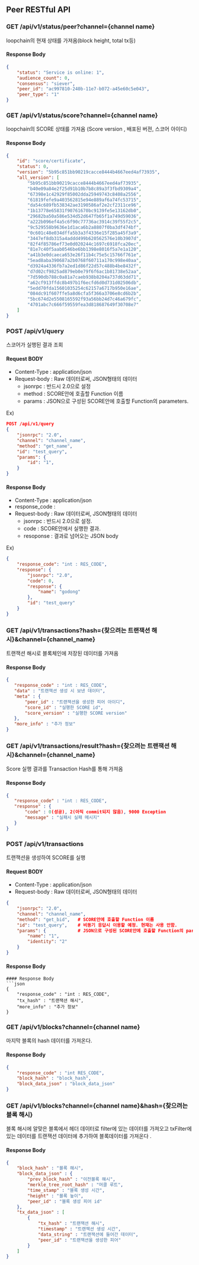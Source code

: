 Peer RESTful API
----------------

### GET /api/v1/status/peer?channel={channel name}
loopchain의 현재 상태를 가져옴(block height, total tx등)
#### Response Body
```json
{
    "status": "Service is online: 1",
    "audience_count": 0,
    "consensus": "siever",
    "peer_id": "ac997810-240b-11e7-b072-a45e60c5e043",
    "peer_type": "1"
}
```

### GET /api/v1/status/score?channel={channel name} 
loopchain의 SCORE 상태를 가져옴 (Score version , 배포된 버젼, 스코어 아이디)
#### Response Body
```json
{
    "id": "score/certificate",
    "status": 0,
    "version": "5b95c851bb90219cacce8444b4667eed4af73935",
    "all_version": [
        "5b95c851bb90219cacce8444b4667eed4af73935",
        "b40e09a84e2f25d91b10b7b8c89a3f3fbd9309a4",
        "67398e1c42929f85002dda25949743c8408a2556",
        "61819fefe9a403562815e94e889af6a74fc53715",
        "da54c689fb538342ae3190586af2e2cf2311ce96",
        "1b13778e65831f90761670bc9139fe5e13162db0",
        "29682ba50a586e534d52d647fb65f1a749d59036",
        "a222b096ef4a5c6f90c77736ac3914c39f55f2c5",
        "9c529558b9636e1d1aca6b2a8807f0ba3df474bf",
        "0c601c48e034dffa5b3a3f4336e15f285a45f3a9",
        "3447ef8db315a4addd499b620562576e10b3907d",
        "82f4f85786ef73e0d020244c1697c6918fca20ec",
        "81e7c40f5aab0546be6bb1398e8016f5a7e1a120",
        "a41b3e0dcaeca653e26f11b4c75e5c15766f761e",
        "5ead8aba390687a2b0768f60711a170c998e40aa",
        "d3924a4336fb7a2ed1d86f22d57c488b4be8432f",
        "d7d02cf9825ad879eb0e79f6f6ac1b81738e52aa",
        "7d590db788c0a81a7caeb938b8204a737d63dd71",
        "a62cf913ffdc8b497b1f6ecfd6d0d731d02506db",
        "5edd70fda15601035254c62157a6717b950e16ae",
        "084dc91f607ffe5a8d6cfa5f366a3706e8cd6b2b",
        "5bc674d2e5508165592f93a56bb24d7c46a679fc",
        "4701abc7c666f59559fea3d818687649f30708e7"
    ]
}
```



### POST /api/v1/query 
스코어가 실행된 결과 조회 
#### Request BODY
* Content-Type : application/json
* Request-body : Raw 데이터로써, JSON형태의 데이터
   * jsonrpc : 반드시 2.0으로 설정 
   * method  : SCORE안에 호출할 Function 이름 
   * params  : JSON으로 구성된 SCORE안에 호출할 Function의 parameters.

Ex)
```json
POST /api/v1/query
{
    "jsonrpc": "2.0",
    "channel": "channel_name",
    "method": "get_name",
    "id": "test_query",
    "params": {
        "id": "1",
    }
}
```



#### Response Body
* Content-Type : application/json
* response_code :
* Request-body : Raw 데이터로써, JSON형태의 데이터
   * jsonrpc : 반드시 2.0으로 설정.
   * code    : SCORE안에서 실행한 결과. 
   * resoponse : 결과로 넘어오는 JSON body


Ex)
```json
{
    "response_code": "int : RES_CODE",
    "response": {
        "jsonrpc": "2.0",
        "code": 0,
        "response": {
            "name": "godong"
        },
        "id": "test_query"
    }
}
```


### GET /api/v1/transactions?hash={찾으려는 트랜잭션 해시}&channel={channel_name}
트랜잭션 해시로 블록체인에 저장된 데이터를 가져옴

#### Response Body
```json
{
   "response_code" : "int : RES_CODE",
   "data" : "트랜잭션 생성 시 보낸 데이터",
   "meta" : {
       "peer_id" : "트랜잭션을 생성한 피어 아이디",
       "score_id" : "실행한 SCORE id",
       "score_version" : "실행한 SCORE version"
   },
   "more_info" : "추가 정보"
}
```

### GET /api/v1/transactions/result?hash={찾으려는 트랜잭션 해시}&channel={channel_name}
Score 실행 결과를 Transaction Hash를 통해 가져옴

#### Response Body
```json
{
   "response_code" : "int : RES_CODE",
   "response" : {
       "code" : 0(성공), 2(아직 commit되지 않음), 9000 Exception
       "message" : "실패시 실패 메시지"
   }
}
```


### POST /api/v1/transactions
트랜잭션을 생성하여 SCORE를 실행

#### Request BODY
* Content-Type : application/json
* Request-body : Raw 데이터로써, JSON형태의 데이터

```json
{
    "jsonrpc": "2.0",
    "channel": "channel_name",
    "method": "get_bid",   # SCORE안에 호출할 Function 이름 
    "id": "test_query",    # 비동기 응답시 이용할 예정. 현재는 사용 안함.
    "params": {            # JSON으로 구성된 SCORE안에 호출할 Function의 parameters.
        "name": "1",
        "identity": "2"
    }
}
```


#### Response Body

```
#### Response Body
```json
{
    "response_code" : "int : RES_CODE",
    "tx_hash" : "트랜잭션 해시",
    "more_info" : "추가 정보"
}
```

### GET /api/v1/blocks?channel={channel name}
마지막 블록의 hash 데이터를 가져온다.
#### Response Body
```json
{
    "response_code" : "int RES_CODE",
    "block_hash" : "block_hash",
    "block_data_json" : "block_data_json"
}
```
### GET  /api/v1/blocks?channel={channel name}&hash={찾으려는 블록 해시}
블록 해시에 알맞은 블록에서 헤더 데이터로 filter에 있는 데이터를 가져오고 txFilter에 있는 데이터를 트랜잭션 데이터에 추가하여 블록데이터를 가져온다 .

#### Response Body
```json
{
    "block_hash" : "블록 해시",
    "block_data_json" : {
        "prev_block_hash" : "이전블록 해시",
        "merkle_tree_root_hash" : "머클 루트",
        "time_stamp" : "블록 생성 시간",
        "height" : "블록 높이",
        "peer_id" : "블록 생성 피어 id"
    },
    "tx_data_json" : [
        {
            "tx_hash" : "트랜잭션 해시",
            "timestamp" : "트랜잭션 생성 시간",
            "data_string" : "트랜잭션에 들어간 데이터",
            "peer_id" : "트랜잭션을 생성한 피어"
        }
    ]
}
```